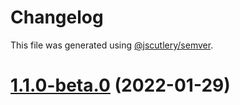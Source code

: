 # Changelog

This file was generated using
[@jscutlery/semver](https://github.com/jscutlery/semver).

# [1.1.0-beta.0](https://github.com/patdx/zustand-rx/compare/v1.0.0...v1.1.0-beta.0) (2022-01-29)
